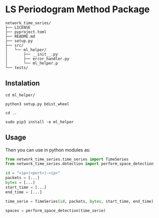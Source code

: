 # LS Periodogram Method Package

```
network_time_series/
├── LICENSE
├── pyproject.toml
├── README.md
├── setup.py
├── src/
│   └── ml_helper/
│       ├── __init__.py
│       ├── error_handler.py
│       └── ml_helper.p
└── tests/
```

## Instalation

```shell
cd ml_helper/

python3 setup.py bdist_wheel

cd ..

sudo pip3 install -e ml_helper
```

## Usage

Then you can use in python modules as:

```python
from network_time_series.time_series import TimeSeries
from network_time_series.detection import perform_space_detection

id = "<ip>(<port>)-<ip>"
packets = [...]
bytes = [...]
start_time = [...]
end_time = [...]

time_serie = TimeSeries(id, packets, bytes, start_time, end_time)

spaces = perform_space_detection(time_serie)
```

